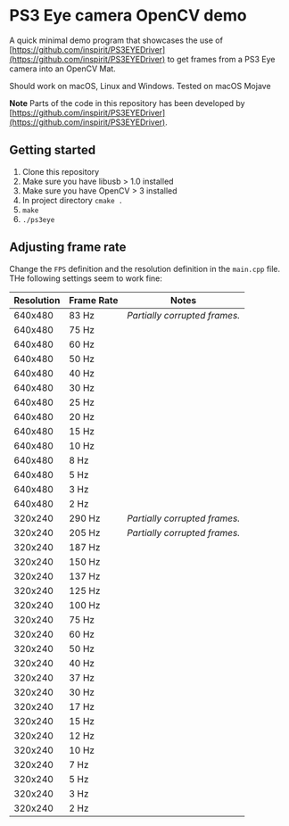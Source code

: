 # PS3 Eye camera OpenCV demo

A quick minimal demo program that showcases the use of [https://github.com/inspirit/PS3EYEDriver](https://github.com/inspirit/PS3EYEDriver)
to get frames from a PS3 Eye camera into an OpenCV Mat.

Should work on macOS, Linux and Windows. Tested on macOS Mojave

**Note** Parts of the code in this repository has been developed by
[https://github.com/inspirit/PS3EYEDriver](https://github.com/inspirit/PS3EYEDriver).


## Getting started

1. Clone this repository
2. Make sure you have libusb > 1.0 installed
3. Make sure you have OpenCV > 3 installed
4. In project directory `cmake .`
5. `make`
6. `./ps3eye`


## Adjusting frame rate

Change the `FPS` definition and the resolution definition in the `main.cpp` file.
THe following settings seem to work fine:


|   Resolution  | Frame Rate    | Notes |
| ------------- | ------------- | ----- |
| 640x480       | 83 Hz         | _Partially corrupted frames._ |
| 640x480       | 75 Hz         |       |
| 640x480       | 60 Hz         |       |
| 640x480       | 50 Hz         |       |
| 640x480       | 40 Hz         |       |
| 640x480       | 30 Hz         |       |
| 640x480       | 25 Hz         |       |
| 640x480       | 20 Hz         |       |
| 640x480       | 15 Hz         |       |
| 640x480       | 10 Hz         |       |
| 640x480       |  8 Hz         |       |
| 640x480       |  5 Hz         |       |
| 640x480       |  3 Hz         |       |
| 640x480       |  2 Hz         |       |
| 320x240       | 290 Hz        | _Partially corrupted frames._ |
| 320x240       | 205 Hz        | _Partially corrupted frames._ |
| 320x240       | 187 Hz        |       |
| 320x240       | 150 Hz        |       |
| 320x240       | 137 Hz        |       |
| 320x240       | 125 Hz        |       |
| 320x240       | 100 Hz        |       |
| 320x240       | 75 Hz         |       |
| 320x240       | 60 Hz         |       |
| 320x240       | 50 Hz         |       |
| 320x240       | 40 Hz         |       |
| 320x240       | 37 Hz         |       |
| 320x240       | 30 Hz         |       |
| 320x240       | 17 Hz         |       |
| 320x240       | 15 Hz         |       |
| 320x240       | 12 Hz         |       |
| 320x240       | 10 Hz         |       |
| 320x240       |  7 Hz         |       |
| 320x240       |  5 Hz         |       |
| 320x240       |  3 Hz         |       |
| 320x240       |  2 Hz         |       |
